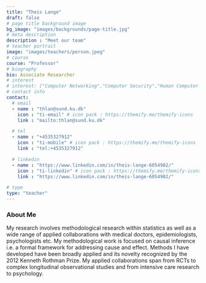 ```yaml
---
title: "Theis Lange"
draft: false
# page title background image
bg_image: "images/backgrounds/page-title.jpg"
# meta description
description : "Meet our team"
# teacher portrait
image: "images/teachers/person.jpeg"
# course
course: "Professor"
# biography
bio: Associate Researcher
# interest
# interest: ["Computer Networking","Computer Security","Human Computer Interfacing"]
# contact info
contact:
  # email
  - name : "thlan@sund.ku.dk"
    icon : "ti-email" # icon pack : https://themify.me/themify-icons
    link : "mailto:thlan@sund.ku.dk"

  # tel
  - name : "+4535327912"
    icon : "ti-mobile" # icon pack : https://themify.me/themify-icons
    link : "tel:+4535327912"

  # linkedin
  - name : "https://www.linkedin.com/in/theis-lange-6054982/"
    icon : "ti-linkedin" # icon pack : https://themify.me/themify-icons
    link : "https://www.linkedin.com/in/theis-lange-6054982/"

# type
type: "teacher"
---
```


### About Me

My research involves methodological research within statistics as well as a wide range of applied collaborations with medical doctors, epidemiologists, psychologists etc. My methodological work is focused on causal inference i.e. a formal framework for addressing cause and effect. Methods I have developed have been broadly applied and its novelty recognized by the 2012 Kenneth Rothman Prize. My applied collaborations span from RCTs to complex longitudinal observational studies and from intensive care research to psychology.